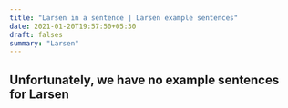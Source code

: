```yaml
---
title: "Larsen in a sentence | Larsen example sentences"
date: 2021-01-20T19:57:50+05:30
draft: falses
summary: "Larsen"
---
```

## Unfortunately, we have no example sentences for Larsen                 
